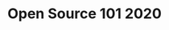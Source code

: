 ---
state: TX
region: Austin
title: Open Source 101 2020
event_url: https://opensource101.com/events/austin-2020/
start_date: 2020-04-14
cost: $49
topics: [ oss ]
---
